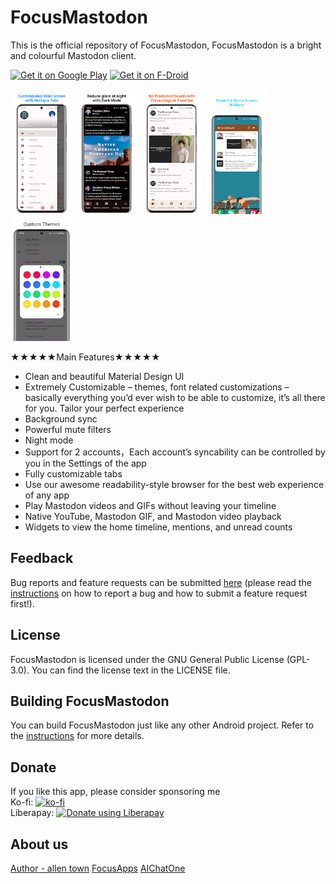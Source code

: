 # FocusMastodon

This is the official repository of FocusMastodon, FocusMastodon is a bright and colourful Mastodon client.

[<img src="https://play.google.com/intl/en_us/badges/images/generic/en_badge_web_generic.png"
alt="Get it on Google Play"
height="70">](https://play.google.com/store/apps/details?id=allen.town.focus.mastodon)
[<img src="https://fdroid.gitlab.io/artwork/badge/get-it-on.png"
alt="Get it on F-Droid"
height="70">](https://f-droid.org/app/allen.town.focus.mastodon)

<img src="https://raw.githubusercontent.com/allentown521/FocusMastodon/main/fastlane/metadata/android/en-US/images/phoneScreenshots/1.png" alt="Screenshot 0" height="200"> <img src="https://raw.githubusercontent.com/allentown521/FocusMastodon/main/fastlane/metadata/android/en-US/images/phoneScreenshots/2.png" alt="Screenshot 1" height="200"> <img src="https://raw.githubusercontent.com/allentown521/FocusMastodon/main/fastlane/metadata/android/en-US/images/phoneScreenshots/3.png" alt="Screenshot 2" height="200"> <img src="https://raw.githubusercontent.com/allentown521/FocusMastodon/main/fastlane/metadata/android/en-US/images/phoneScreenshots/4.png" alt="Screenshot 3" height="200"> <img src="https://raw.githubusercontent.com/allentown521/FocusMastodon/main/fastlane/metadata/android/en-US/images/phoneScreenshots/5.png" alt="Screenshot 4" height="200">

★★★★★Main Features★★★★★

- Clean and beautiful Material Design UI
- Extremely Customizable – themes, font related customizations – basically everything you’d ever wish to be able to customize, it’s all there for you. Tailor your perfect experience
- Background sync
- Powerful mute filters
- Night mode
- Support for 2 accounts，Each account’s syncability can be controlled by you in the Settings of the app
- Fully customizable tabs
- Use our awesome readability-style browser for the best web experience of any app
- Play Mastodon videos and GIFs without leaving your timeline
- Native YouTube, Mastodon GIF, and Mastodon video playback
- Widgets to view the home timeline, mentions, and unread counts

## Feedback
Bug reports and feature requests can be submitted [here](https://github.com/allentown521/FocusMastodon/issues) (please read the [instructions](https://github.com/allentown521/FocusMastodon/blob/develop/CONTRIBUTING.md) on how to report a bug and how to submit a feature request first!).

## License

FocusMastodon is licensed under the GNU General Public License (GPL-3.0). You can find the license text in the LICENSE file.

## Building FocusMastodon

You can build FocusMastodon just like any other Android project. Refer to the [instructions](https://github.com/allentown521/FocusMastodon/blob/main/CONTRIBUTING.md) for more details.

## Donate
If you like this app, please consider sponsoring me  
Ko-fi: [![ko-fi](https://ko-fi.com/img/githubbutton_sm.svg)](https://ko-fi.com/focusapps)  
Liberapay: [<img src="https://liberapay.com/assets/widgets/donate.svg"
alt="Donate using Liberapay"
height="70">](https://liberapay.com/FocusApps/donate)  


## About us
[Author - allen town](https://bento.me/allentown)
[FocusApps](https://focus.hk.cn?utm_source=github)
[AIChatOne](https://aichatone.com?utm_source=github)